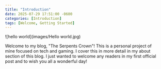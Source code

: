 ```yaml
---
title: "Introduction"
date: 2025-07-29 17:51:00 -0600
categories: [Introduction]
tags: [Welcome, Getting Started]
---
```

![hello world](images/Hello world.jpg)

Welcome to my blog, "The Serpents Crown"! This is a personal project of mine focused on tech and gaming. I cover this in more detail in my about section of this blog. I just wanted to welcome any readers in my first official post and to wish you all a wonderful day!